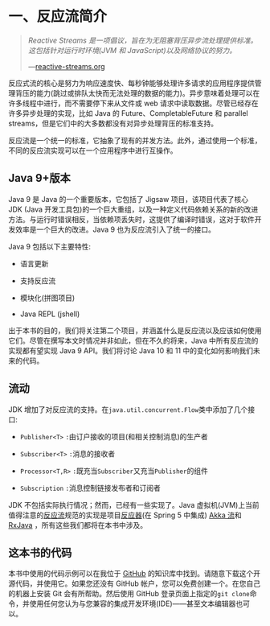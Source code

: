 # 一、反应流简介

> *Reactive Streams 是一项倡议，旨在为无阻塞背压异步流处理提供标准。这包括针对运行时环境(JVM 和 JavaScript)以及网络协议的努力。*
> 
> —[reactive-streams.org](http://reactive-streams.org)

反应式流的核心是努力为响应速度快、每秒钟能够处理许多请求的应用程序提供管理背压的能力(跳过或排队太快而无法处理的数据的能力)。异步意味着处理可以在许多线程中进行，而不需要停下来从文件或 web 请求中读取数据。尽管已经存在许多异步处理的实现，比如 Java 的 Future、CompletableFuture 和 parallel streams，但是它们中的大多数都没有对异步处理背压的标准支持。

反应流是一个统一的标准，它抽象了现有的并发方法。此外，通过使用一个标准，不同的反应流实现可以在一个应用程序中进行互操作。

## Java 9+版本

Java 9 是 Java 的一个重要版本，它包括了 Jigsaw 项目，该项目代表了核心 JDK (Java 开发工具包)的一个巨大重组，以及一种定义代码依赖关系的新的改进方法。与运行时错误相反，当依赖项丢失时，这提供了编译时错误，这对于软件开发效率是一个巨大的改进。Java 9 也为反应流引入了统一的接口。

Java 9 包括以下主要特性:

*   语言更新

*   支持反应流

*   模块化(拼图项目)

*   Java REPL (jshell)

出于本书的目的，我们将关注第二个项目，并涵盖什么是反应流以及应该如何使用它们。尽管在撰写本文时情况并非如此，但在不久的将来，Java 中所有反应流的实现都有望实现 Java 9 API。我们将讨论 Java 10 和 11 中的变化如何影响我们未来的代码。

## 流动

JDK 增加了对反应流的支持。在`java.util.concurrent.Flow`类中添加了几个接口:

*   `Publisher<T>` `:`由订户接收的项目(和相关控制消息)的生产者

*   `Subscriber<T>` `:`消息的接收者

*   `Processor<T,R>` `:`既充当`Subscriber`又充当`Publisher`的组件

*   `Subscription` `:`消息控制链接发布者和订阅者

JDK 不包括实际执行情况；然而，已经有一些实现了。Java 虚拟机(JVM)上当前值得注意的[反应流](http://www.reactive-streams.org/)规范的实现是项目[反应器](https://projectreactor.io/)(在 Spring 5 中集成) [Akka 流](https://doc.akka.io/docs/akka/2.5.16/stream/index.html)和 [RxJava](https://github.com/ReactiveX/RxJava) ，所有这些我们都将在本书中涉及。

## 这本书的代码

本书中使用的代码示例可以在我位于 [GitHub](https://github.com/adamldavis/reactive-streams-in-java) 的知识库中找到。请随意下载这个开源代码，并使用它。如果您还没有 GitHub 帐户，您可以免费创建一个。在您自己的机器上安装 Git 会有所帮助。然后使用 GitHub 登录页面上指定的`git clone`命令，并使用任何您认为与您兼容的集成开发环境(IDE)——甚至文本编辑器也可以。